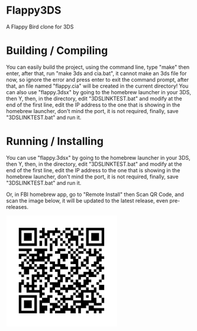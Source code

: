 # Flappy3DS

A Flappy Bird clone for 3DS

# Building / Compiling

You can easily build the project, using the command line, type "make" then enter, after that, run "make 3ds and cia.bat", it cannot make an 3ds file for now, so ignore the error and press enter to exit the command prompt, after that, an file named "flappy.cia" will be created in the current directory! You can also use "flappy.3dsx" by going to the homebrew launcher in your 3DS, then Y, then, in the directory, edit "3DSLINKTEST.bat" and modify at the end of the first line, edit the IP address to the one that is showing in the homebrew launcher, don't mind the port, it is not required, finally, save "3DSLINKTEST.bat" and run it.

# Running / Installing

You can use "flappy.3dsx" by going to the homebrew launcher in your 3DS, then Y, then, in the directory, edit "3DSLINKTEST.bat" and modify at the end of the first line, edit the IP address to the one that is showing in the homebrew launcher, don't mind the port, it is not required, finally, save "3DSLINKTEST.bat" and run it.

Or, in FBI homebrew app, go to "Remote Install" then Scan QR Code, and scan the image below, it will be updated to the latest release, even pre-releases.

![QR Code](https://raw.githubusercontent.com/Komas19-new/flappy3DS/main/QRCODE.png)
